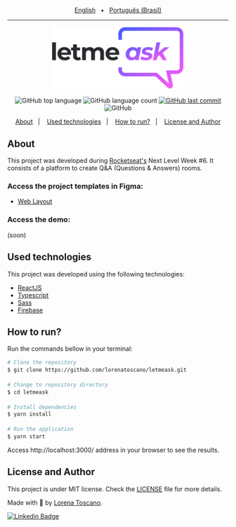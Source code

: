<p align="center">
  <a href="https://github.com/diegofilbal/letmeask/blob/main/README-en.md">English</a>&nbsp;&nbsp;&nbsp;•&nbsp;&nbsp;
  <a href="https://github.com/diegofilbal/letmeask/blob/main/README.md">Português (Brasil)</a>
</p>
<hr>

<p align="center">
   <img src="./.github/logo.svg" alt="letmeask" width="300"/>
</p>

<p align="center">
  <img alt="GitHub top language" src="https://img.shields.io/github/languages/top/lorenatoscano/letmeask?color=835AFD">

  <img alt="GitHub language count" src="https://img.shields.io/github/languages/count/lorenatoscano/letmeask?color=835AFD">
  
  <a href="https://github.com/lorenatoscano/letmeask/commits/main">
    <img alt="GitHub last commit" src="https://img.shields.io/github/last-commit/lorenatoscano/letmeask?color=835AFD">
  </a>

  <img alt="GitHub" src="https://img.shields.io/github/license/lorenatoscano/letmeask?color=835AFD">
</p>

<p align="center">
  <a href="#about">About</a>&nbsp;&nbsp;&nbsp;|&nbsp;&nbsp;&nbsp;
  <a href="#used-technologies">Used technologies</a>&nbsp;&nbsp;&nbsp;|&nbsp;&nbsp;&nbsp;
  <a href="#how-to-run">How to run?</a>&nbsp;&nbsp;&nbsp;|&nbsp;&nbsp;&nbsp;
  <a href="#license-and-author">License and Author</a>
</p>

## About
This project was developed during [Rocketseat's](https://rocketseat.com.br/)  Next Level Week #6. It consists of a platform to create Q&A (Questions & Answers) rooms.


### Access the project templates in Figma:
- [Web Layout](https://www.figma.com/file/ITmt54Pz9ssMKU3pRMPHLS/Letmeask-(Copy)?node-id=0%3A1)

### Access the demo:
(soon)

## Used technologies

This project was developed using the following technologies:

- [ReactJS](https://reactjs.org/)
- [Typescript](https://www.typescriptlang.org/)
- [Sass](https://sass-lang.com/)
- [Firebase](https://firebase.google.com/?hl=pt)


## How to run?

Run the commands bellow in your terminal:

```bash
# Clone the repository
$ git clone https://github.com/lorenatoscano/letmeask.git

# Change to repository directory
$ cd letmeask

# Install dependencies
$ yarn install

# Run the application
$ yarn start
```

Access http://localhost:3000/ address in your browser to see the results.

## License and Author

This project is under MIT license. Check the [LICENSE](https://github.com/lorenatoscano/letmeask/blob/main/LICENSE) file for more details.

Made with  :purple_heart: by [Lorena Toscano](https://github.com/lorenatoscano).


[![Linkedin Badge](https://img.shields.io/badge/-Lorena_Toscano-blue?style=flat-square&logo=Linkedin&logoColor=white&link=https://www.linkedin.com/in/lorena-toscano-243432183/)](https://www.linkedin.com/in/lorena-toscano-243432183/)
